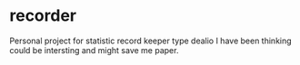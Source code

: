 # recorder
Personal project for statistic record keeper type dealio I have been thinking could be intersting and might save me paper.
